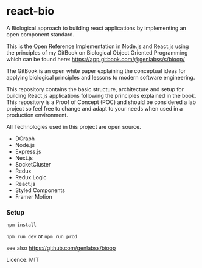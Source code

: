 # react-bio
A Biological approach to building react applications by implementing an open component standard.

This is the Open Reference Implementation in Node.js and React.js using the principles of my GitBook on Biological Object Oriented Programming which can be found here: https://app.gitbook.com/@genlabss/s/bioop/

The GitBook is an open white paper explaining the conceptual ideas for applying biological principles and lessons to modern software engineering.

This repository contains the basic structure, architecture and setup for building React.js applications following the principles explained in the book.
This repository is a Proof of Concept (POC) and should be considered a lab project so feel free to change and adapt to your needs when used in a production environment.   

All Technologies used in this project are open source.

- DGraph
- Node.js
- Express.js
- Next.js
- SocketCluster
- Redux 
- Redux Logic
- React.js
- Styled Components
- Framer Motion


### Setup

``npm install``

``npm run dev``  or ``npm run prod``

see also https://github.com/genlabss/bioop

Licence: MIT
